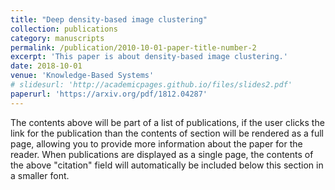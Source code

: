 ```yaml
---
title: "Deep density-based image clustering"
collection: publications
category: manuscripts
permalink: /publication/2010-10-01-paper-title-number-2
excerpt: 'This paper is about density-based image clustering.'
date: 2018-10-01
venue: 'Knowledge-Based Systems'
# slidesurl: 'http://academicpages.github.io/files/slides2.pdf'
paperurl: 'https://arxiv.org/pdf/1812.04287'
---
```


The contents above will be part of a list of publications, if the user clicks the link for the publication than the contents of section will be rendered as a full page, allowing you to provide more information about the paper for the reader. When publications are displayed as a single page, the contents of the above "citation" field will automatically be included below this section in a smaller font.